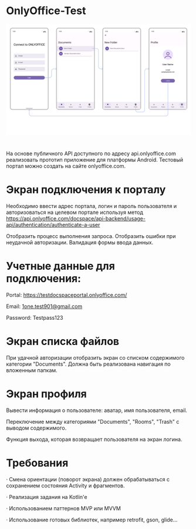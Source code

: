 # OnlyOffice-Test
![screenshot](photo_2025-01-27_14-27-41.jpg)
#
На основе публичного API доступного по адресу api.onlyoffice.com реализовать прототип приложение для платформы Android. Тестовый портал можно создать на сайте onlyoffice.com.

# Экран подключения к порталу

Необходимо ввести адрес портала, логин и пароль пользователя и авторизоваться на целевом портале используя метод https://api.onlyoffice.com/docspace/api-backend/usage-api/authentication/authenticate-a-user

Отобразить процесс выполнения запроса. Отобразить ошибки при неудачной авторизации. Валидация формы ввода данных.

# Учетные данные для подключения:
Portal: https://testdocspaceportal.onlyoffice.com/

Email: 1one.test901@gmail.com

Password: Testpass123

# Экран списка файлов
При удачной авторизации отобразить экран со списком содержимого категории "Documents". 
Должна быть реализована навигация по вложенным папкам.

# Экран профиля
Вывести информация о пользователе: аватар, имя пользователя, email.

Переключение между категориями "Documents", "Rooms", "Trash" с выводом содержимого.

Функция выхода, которая возвращает пользователя на экран логина.

# Требования

·  Смена ориентации (поворот экрана) должен обрабатываться с сохранением состояния Activity и фрагментов. 

·  Реализация задания на Kotlin'e

·  Использованием паттернов MVP или MVVM

·  Использование готовых библиотек, например retrofit, gson, glide...
